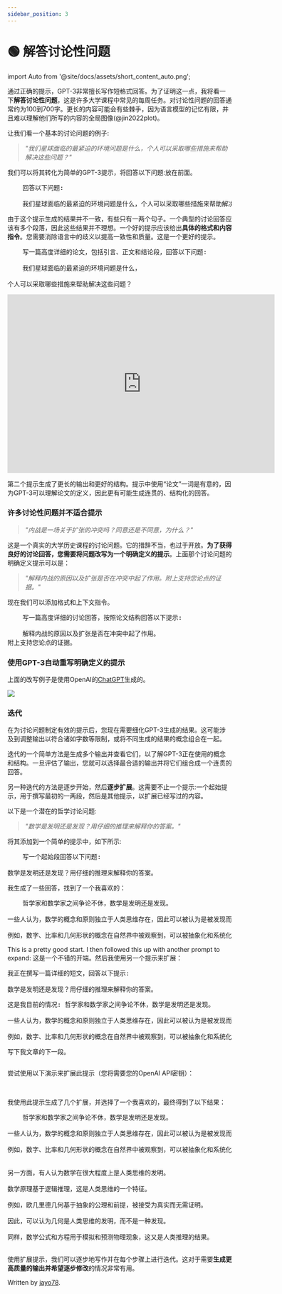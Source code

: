 ```yaml
---
sidebar_position: 3
---
```


# 🟢 解答讨论性问题

import Auto from '@site/docs/assets/short_content_auto.png';

通过正确的提示，GPT-3非常擅长写作短格式回答。为了证明这一点，我将看一下**解答讨论性问题**，这是许多大学课程中常见的每周任务。对讨论性问题的回答通常约为100到700字。更长的内容可能会有些棘手，因为语言模型的记忆有限，并且难以理解他们所写的内容的全局图像(@jin2022plot)。

让我们看一个基本的讨论问题的例子:

> _"我们星球面临的最紧迫的环境问题是什么，个人可以采取哪些措施来帮助解决这些问题？"_

我们可以将其转化为简单的GPT-3提示，将<span className="yellow-highlight">回答以下问题:</span>放在前面。

<pre>
    <span className="yellow-highlight">回答以下问题:</span><br/>
    我们星球面临的最紧迫的环境问题是什么，个人可以采取哪些措施来帮助解决这些问题？
</pre>

由于这个提示生成的结果并不一致，有些只有一两个句子。一个典型的讨论回答应该有多个段落，因此这些结果并不理想。一个好的提示应该给出**具体的格式和内容指令**。您需要消除语言中的歧义以提高一致性和质量。这是一个更好的提示。

<pre>
    <span className="yellow-highlight">写一篇高度详细的论文，包括引言、正文和结论段，回答以下问题:</span><br/>
    我们星球面临的最紧迫的环境问题是什么，
    <br/>个人可以采取哪些措施来帮助解决这些问题？
</pre>

<iframe src="https://player.vimeo.com/video/778327269?h=77d739ae72&amp;badge=0&amp;autopause=0&amp;player_id=0&amp;app_id=58479" width="600" height="400" frameborder="0" allow="autoplay; fullscreen; picture-in-picture" allowfullscreen title="example"></iframe>

第二个提示生成了更长的输出和更好的结构。提示中使用“论文”一词是有意的，因为GPT-3可以理解论文的定义，因此更有可能生成连贯的、结构化的回答。

### 许多讨论性问题并不适合提示

> _"内战是一场关于扩张的冲突吗？同意还是不同意，为什么？"_

这是一个真实的大学历史课程的讨论问题。它的措辞不当，也过于开放。**为了获得良好的讨论回答，您需要将问题改写为一个明确定义的提示**。上面那个讨论问题的明确定义提示可以是：

> _"解释内战的原因以及扩张是否在冲突中起了作用。附上支持您论点的证据。"_

现在我们可以添加格式和上下文指令。

<pre>
    <span className="yellow-highlight">写一篇高度详细的讨论回答，按照论文结构回答以下提示:</span><br/>
    解释内战的原因以及扩张是否在冲突中起了作用。<br/>附上支持您论点的证据。
</pre>

### 使用GPT-3自动重写明确定义的提示

上面的改写例子是使用OpenAI的[ChatGPT](https://openai.com/blog/chatgpt/)生成的。

<div style={{textAlign: 'left'}}>
  <img src={Auto} style={{width: "500px"}} />
</div>

### 迭代

在为讨论问题制定有效的提示后，您现在需要细化GPT-3生成的结果。这可能涉及到调整输出以符合诸如字数等限制，或将不同生成的结果的概念组合在一起。

迭代的一个简单方法是生成多个输出并查看它们，以了解GPT-3正在使用的概念和结构。一旦评估了输出，您就可以选择最合适的输出并将它们组合成一个连贯的回答。

另一种迭代的方法是逐步开始，然后**逐步扩展**。这需要不止一个提示:一个起始提示，用于撰写最初的一两段，然后是其他提示，以扩展已经写过的内容。

以下是一个潜在的哲学讨论问题:

> _"数学是发明还是发现？用仔细的推理来解释你的答案。"_

将其添加到一个简单的提示中，如下所示:

<pre>
    <span className="yellow-highlight">写一个起始段回答以下问题:</span>
    <br/>数学是发明还是发现？用仔细的推理来解释你的答案。
</pre>

我生成了一些回答，找到了一个我喜欢的：

<pre>
    <span className="bluegreen-highlight">哲学家和数学家之间争论不休，数学是发明还是发现。
    <br/>一些人认为，数学的概念和原则独立于人类思维存在，因此可以被认为是被发现而不是被发明的。
    <br/>例如，数字、比率和几何形状的概念在自然界中被观察到，可以被抽象化和系统化地研究。</span>
</pre>

This is a pretty good start. I then followed this up with another prompt to expand:
这是一个不错的开端。然后我使用另一个提示来扩展：

<pre>
<span className="yellow-highlight">我正在撰写一篇详细的短文，回答以下提示:</span> 
<br/>数学是发明还是发现？用仔细的推理来解释你的答案。<span className="yellow-highlight"><p/>这是我目前的情况:</span> 哲学家和数学家之间争论不休，数学是发明还是发现。
<br/>一些人认为，数学的概念和原则独立于人类思维存在，因此可以被认为是被发现而不是被发明的。
<br/>例如，数字、比率和几何形状的概念在自然界中被观察到，可以被抽象化和系统化地研究。<p/><span className="yellow-highlight">写下我文章的下一段。</span>
</pre>

尝试使用以下演示来扩展此提示（您将需要您的OpenAI API密钥）：

<div trydyno-embed="" openai-model="text-davinci-003" initial-prompt="我正在撰写一篇详细的短文，回答以下提示: 数学是发明还是发现？用仔细的推理来解释你的答案。 这是我目前的情况:哲学家和数学家之间争论不休，数学是发明还是发现。一些人认为，数学的概念和原则独立于人类思维存在，因此可以被认为是被发现而不是被发明的。例如，数字、比率和几何形状的概念在自然界中被观察到，可以被抽象化和系统化地研究。 写下我文章的下一段。" initial-response="另一方面，有人认为数学在很大程度上是人类思维的发明。数学原理基于逻辑推理，这是人类思维的一个特征。例如，欧几里德几何基于抽象的公理和前提，被接受为真实而无需证明。因此，可以认为几何是人类思维的发明，而不是一种发现。同样，数学公式和方程用于模拟和预测物理现象，这又是人类推理的结果。" max-tokens="256" box-rows="11" model-temp="0.7" top-p="1"></div>
<br/>

我使用此提示生成了几个扩展，并选择了一个我喜欢的，最终得到了以下结果：

<pre>
    哲学家和数学家之间争论不休，数学是发明还是发现。
    <br/>一些人认为，数学的概念和原则独立于人类思维存在，因此可以被认为是被发现而不是被发明的。
    <br/>例如，数字、比率和几何形状的概念在自然界中被观察到，可以被抽象化和系统化地研究。
    <span className="bluegreen-highlight">
    <br/>另一方面，有人认为数学在很大程度上是人类思维的发明。
    <br/>数学原理基于逻辑推理，这是人类思维的一个特征。
    <br/>例如，欧几里德几何基于抽象的公理和前提，被接受为真实而无需证明。
    <br/>因此，可以认为几何是人类思维的发明，而不是一种发现。
    <br/>同样，数学公式和方程用于模拟和预测物理现象，这又是人类推理的结果。
    </span>
</pre>

使用扩展提示，我们可以逐步地写作并在每个步骤上进行迭代。这对于需要**生成更高质量的输出并希望逐步修改**的情况非常有用。

Written by [jayo78](https://twitter.com/jayo782).
